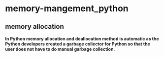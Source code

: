 # memory-mangement_python
## memory allocation
#### In Python memory allocation and deallocation method is automatic as the Python developers created a garbage collector for Python so that the user does not have to do manual garbage collection.
